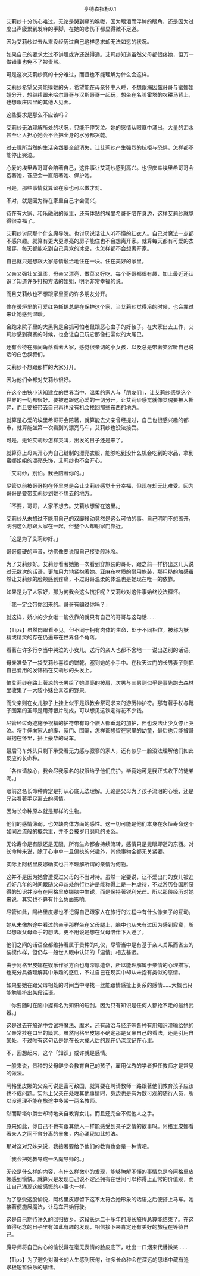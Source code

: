 <p align="center">亨德森指标0.1</p>

艾莉纱十分伤心难过。无论是哭到痛的喉咙，因为眼泪而浮肿的眼角，还是因为过度出声疲累到发麻的手脚，在她的悲伤下都显得微不足道。

因为艾莉纱过去从来没经历过自己这样恳求却无法如愿的状况。

如果自己的要求太过不讲理或许还说得通。艾莉纱知道虽然父母都很疼她，但万一做错事也免不了被责骂。

可是这次艾莉纱真的十分难过，而且也不能理解为什么会这样。

艾莉纱希望父亲能摸她的头，希望能在母亲怀中入睡，不想跟海因兹哥哥与蜜娜姐姐分开，想继续跟米哈尔哥哥与汉斯哥哥一起玩，想坐在名叫霍塔的农耕马背上，也想跟庄园里的其他人见面。

这些要求是那么不应该吗？

艾莉纱无法理解所处的状况，只能不停哭泣。她的感情从眼眶中涌出，大量的泪水甚至让人担心她会不会把全身的水分都哭乾。

过去理所当然的生活突然要全部消失，让艾莉纱产生强烈的抗拒与恐惧，怎样都不能停止哭泣。

心爱的埃里希哥哥会陪著自己，这件事让艾莉纱感到高兴。也很庆幸埃里希哥哥会抱著她，答应会一直陪著她、保护她。

可是，那些事情就算留在家也可以做才对。

不对，就是因为待在家里自己才会高兴，

待在有大家、和乐融融的家里，还有体贴的埃里希哥哥陪在身边，这样艾莉纱就觉得很幸福了。

艾莉纱讨厌那个什么魔导院。也讨厌说话让人听不懂的红衣人。自己对魔法一点都不感兴趣。就算有更大更漂亮的房子能住也不会想离开家。就算每天都有可爱的衣服穿，每天都能吃到自己喜欢的冰品，也怎样都不会想离开家。

自己就只是想跟大家感情融洽地住在一块。住在美好的家里。

父亲又强壮又温柔，母亲又漂亮，做菜又好吃，每个哥哥都很有趣，加上最近还认识了知道许多打扮方法的姐姐，明明非常幸福的说。

而且艾莉纱也不想跟家里面的许多朋友分开。

住在暖炉里的可爱红色蜥蜴总是在保护这个家，当艾莉纱觉得冷的时候，也会靠过来让她感到温暖。

会跑来院子里的大黑狗是会抓可怕老鼠跟恶心虫子的好孩子。在大家出去工作，艾莉纱感到寂寞的时候，也会让自己玩它那像扫帚似的大尾巴。

还有会待在房间角落看著大家，感觉很亲切的小女孩，以及总是带著笑容听自己说话的白色叔叔们。

艾莉纱不想跟那样的大家分开。

因为他们全都对艾莉纱很好。

在这个由狭小认知建立的世界当中，温柔的家人与「朋友们」，让艾莉纱感觉这个世界的一切都很好。要被迫跟这心爱的一切分开，让艾莉纱感觉就像灵魂要被人撕碎，而且要被带去自己再也没有机会找回那些东西的地方。

就算是心爱的埃里希哥哥会陪著，就算能去父亲曾经提过，自己也很感兴趣的都市，就算能坐第一次看到的漂亮马车，艾莉纱也没法接受。

可是，无论艾莉纱怎样哭叫，出发的日子还是来了。

就算穿上母亲开心为自己缝制的漂亮衣服，能够吃到没什么机会吃到的冰品，拿到蜜娜姐姐的漂亮头饰，艾莉纱也不会开心。

「艾莉纱，别怕。我会陪著你的。」

尽管以前被哥哥抱在怀里总是会让艾莉纱感觉十分幸福，但现在却无比难受。因为哥哥是要带艾莉纱到她不想去的地方。

「不要，哥哥，人家不想去。艾莉纱想留在这里。」

艾莉纱从未想过不能用自己的双脚移动竟然是这么可怕的事。自己明明不想离开，明明这么想跟大家在一起，但整个人却朝家门靠近。

「这是为了艾莉纱好。」

哥哥僵硬的声音，彷佛像要说服自己接受般冰冷。

为了艾莉纱好。艾莉纱看著她第一次看到穿旅装的哥哥，跟之前一样挤出这几天说过无数次的话语，更加用力地紧抱著她。亚麻布材质的耐用旅装，那粗糙的触感虽然让艾莉纱的脸颊感到疼痛，不过哥哥温柔的体温也是她现在唯一的依靠。

如果是为了人家好，那为何我会这么抗拒呢？艾莉纱对这件事始终没法释怀。

「我一定会带你回来的。哥哥有骗过你吗？」

就这样，娇小的少女唯一能依靠的就只有自己的哥哥与这句话……

【Tips】虽然肉眼看不见，但不同于拥有肉体的生命，处于不同相位，被称为妖精或精灵的存在仍遍布在世界各个角落。

看著在许多行李当中哭泣的小女儿，送行的亲人也都不舍地一一说出送别的话语。

母亲准备了一袋艾莉纱喜欢的饼乾，塞到她的小手中。在秋天过门的长男妻子则把自己爱用的发饰插在艾莉纱的头发上。

怕艾莉纱在路上著凉的长男给了她漂亮的披肩，次男与三男则似乎是事先跑去森林里收集了一大袋小妹会喜欢的野果。

而父亲则在女儿脖子上挂上似乎是跟教会祭司求来的游历神护符。那有著手杖与靴子图案的圣印是用薄银片制成，可以想见这铁定得花不少钱。

尽管经过奇迹施予祝福的护符带有每个旅人都垂涎的加护，但也没法让少女停止哭泣。将手伸向家人的脚、家门、围篱，怎样都想留在家里的幼童，最后也只能被哥哥抱在怀里，搭上豪华的马车。

最后马车外头只剩下承受著无力感与寂寥的家人，还有似乎一脸没法理解他们如此反应的长命种。

「各位请放心，我会尽我家名的权限给予他们庇护。毕竟她可是我正式收下的徒弟呢。」

眼前这名长命种肯定是打从心底无法理解。无论是父母为了孩子流泪的心境，还是兄弟看著手足离去的感情。

因为长命种原本就是那样的生物。

他们的感情薄弱，也欠缺肉体方面的感性。这一切可能是他们本身在永恒寿命这个如同浊流般的概念里，并不会被岁月磨耗的关系。

无论寿命是有限还是无限，所有生命都会持续流转，感情只是晃眼即逝的东西。对长命种来说，除了心中单一且偏执的兴趣外，其他事物全都无关紧要。

实际上阿格里皮娜确实也并不理解所谓的亲情为何物。

这并不是因为她曾遭受过父母的不当对待。虽然一定要说，让不爱出门的女儿被迫近好几年的时间跟随父母四处旅行也许是能称得上是一种虐待，不过游历各国所获得的知识并没有在阿格里皮娜脑中生锈，而是保持著锐利光芒。所以那段经历对她来说，其实也不算有什么负面影响。

尽管如此，阿格里皮娜也不记得自己跟家人在旅行的过程中有什么像亲子的互动。

她从未像旅途中看过的亲子那样坐在父母腿上，脑中也从未有过因为感到寂寞，所以想跟父母牵手的想法。更不用说是想在父母陪伴下入睡了。

他们之间的话语全都维持著属于贵种的礼仪，尽管当中是有基于亲人关系而省去的装模作样，但仍与一般世人眼中认知的「温情」相去甚远。

由于阿格里皮娜在娱乐作品方面也有深厚造诣，所以能理解属于亲情的心理描写，也充分具备理解其中乐趣的感性，不过自己在现实中却从未抱有类似的感情。

如果要她在跟父母相处的时间当中寻找一丝能跟情感扯上关系的感情……大概也只能勉强挤出某段话语。

「你要随时在脑中握有名为知识的短剑。因为只有知识是任何人都抢不走的最终武器。」

这是过去在旅途中尝试将魔法、魔术，还有政治与经济等各种有用知识灌输给她的父亲常挂在口里的箴言。虽然阿格里皮娜不确定那是父亲自己的看法，还是引用自某处，不过唯有这句话是她在长大成人后的现在仍深深记在心里。

不，回想起来，这个「知识」或许就是感情。

一般来说，贵种的父母鲜少会教育自己的孩子，雇用优秀的学者担任教师才是常见的做法。

阿格里皮娜的父亲可说是富可敌国，就算要在聘请教师一路跟著他们教育孩子应该也不成问题。实际上父亲在处理其他事情时，身边也是有为数可观的随行人员，所以没道理不能在旅途中多带一两名教师。

然而斯塔尔爵士却特地亲自教育女儿。而且还完全不假他人之手。

原来如此，你自己不也有跟其他人一样能感受到亲子之情的故事吗。阿格里皮娜看著亲人之间不舍分离的景象，内心涌现如此想法。

那对这对兄妹来说，我接著要给予他们的教育也会是一种情吧。

「我会把她教导成一名魔导师的。」

无论是什么样的内容，有什么样微小的发现，能够瞭解不懂的事情总是令阿格里皮娜感到愉快。就算只是发现自己说不定还拥有在世间可以称得上正常的价值观，而让自己涌现这般感慨的小事也一样。

为了感受这股愉悦，阿格里皮娜留下这不太符合她形象的话语之后便搭上马车。她接著便施展魔法，让马车开始行驶。

这是自己期待许久的回归故乡。这段长达二十多年的漫长旅程总算能结束了。在这值得纪念的日子里有如此有趣的发现，相信接下来肯定还有美好的旅程在等待自己。

魔导师将自己内心的愉悦藏在毫无表情的脸皮底下，吐出一口烟来代替微笑……

【Tips】为了避免对漫长的人生感到厌倦，许多长命种会在深远的思绪中藏有追求极短暂快乐的思绪。

